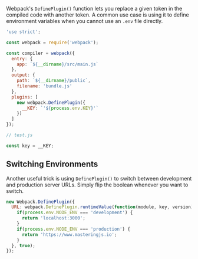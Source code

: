 Webpack's `DefinePlugin()` function lets you replace a given token in the compiled code with another token.
A common use case is using it to define environment variables when you cannot use an `.env` file directly.

```javascript
'use strict';

const webpack = require('webpack');

const compiler = webpack({
  entry: {
    app: `${__dirname}/src/main.js`
  },
  output: {
    path: `${__dirname}/public`,
    filename: 'bundle.js'
  },
  plugins: [
    new webpack.DefinePlugin({
      __KEY: `'${process.env.KEY}'`
    })
  ]
});
```

```javascript
// test.js

const key = __KEY;
```



## Switching Environments

Another useful trick is using `DefinePlugin()` to switch between development and production server URLs.
Simply flip the boolean whenever you want to switch.

```javascript
new Webpack.DefinePlugin({
  URL: webpack.DefinePlugin.runtimeValue(function(module, key, version) {
    if(process.env.NODE_ENV === 'development') {
      return 'localhost:3000';
    }
    if(process.env.NODE_ENV === 'production') {
      return 'https://www.masteringjs.io';
    }
  }, true);
});
```


